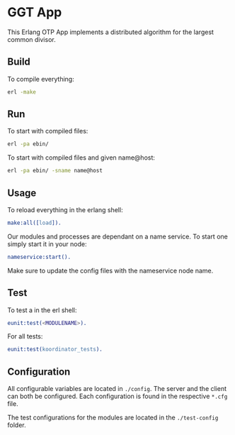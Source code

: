 # GGT App

This Erlang OTP App implements a distributed algorithm for the largest common divisor.

## Build
To compile everything:
````bash
erl -make
````

## Run
To start with compiled files:
````bash
erl -pa ebin/
````

To start with compiled files and given name@host:
````bash
erl -pa ebin/ -sname name@host
````

## Usage
To reload everything in the erlang shell:
````erlang
make:all([load]).
````

Our modules and processes are dependant on a name service.
To start one simply start it in your node:
````erlang
nameservice:start().
````
Make sure to update the config files with the nameservice node name.

## Test
To test a <MODULENAME> in the erl shell:
````erlang
eunit:test(<MODULENAME>).
````

For all tests:
````erlang
eunit:test(koordinator_tests).
````

## Configuration
All configurable variables are located in `./config`.
The server and the client can both be configured. Each configuration is found in the respective `*.cfg` file.

The test configurations for the modules are located in the `./test-config` folder.